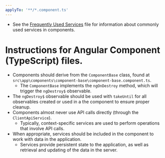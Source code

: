 ```yaml
---
applyTo: '**/*.component.ts'
---
```


  - See the [Frequently Used Services](./services.instructions.md) file for information about commonly used services in components.

# Instructions for Angular Component (TypeScript) files.
  - Components should derive from the `ComponentBase` class, found at `src\app\components\component-base\component-base.component.ts`.
    - The `ComponentBase` implements the `ngOnDestroy` method, which will trigger the `ngDestroy$` observable.
  - The `ngDestroy$` observable should be used with `takeUntil` for all observables created or used in a the component to ensure proper cleanup.
  - Components almost never use API calls directly (through the `ClientApiService`).
    - Typically, context-specific services are used to perform operations that involve API calls.
  - When appropriate, services should be included in the component to work with data in the application.
    - Services provide persistent state to the application, as well as retrieval and updating of the data in the server.
  